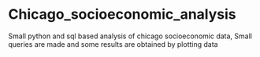 # Chicago_socioeconomic_analysis
Small python and sql based analysis of chicago socioeconomic data,
Small queries are made and some results are obtained by plotting data
